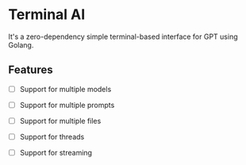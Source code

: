 # Terminal AI

It's a zero-dependency simple terminal-based interface for GPT using Golang.

## Features

- [ ] Support for multiple models
- [ ] Support for multiple prompts
- [ ] Support for multiple files
- [ ] Support for threads
- [ ] Support for streaming


